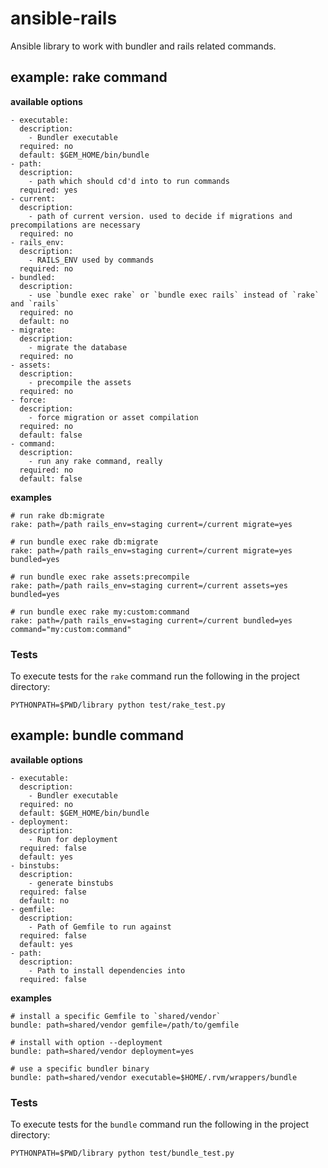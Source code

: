 # ansible-rails

Ansible library to work with bundler and rails related commands.

## example: rake command

**available options**

    - executable:
      description:
        - Bundler executable
      required: no
      default: $GEM_HOME/bin/bundle
    - path:
      description:
        - path which should cd'd into to run commands
      required: yes
    - current:
      description:
        - path of current version. used to decide if migrations and precompilations are necessary
      required: no
    - rails_env:
      description:
        - RAILS_ENV used by commands
      required: no
    - bundled:
      description:
        - use `bundle exec rake` or `bundle exec rails` instead of `rake` and `rails`
      required: no
      default: no
    - migrate:
      description:
        - migrate the database
      required: no
    - assets:
      description:
        - precompile the assets
      required: no
    - force:
      description:
        - force migration or asset compilation
      required: no
      default: false
    - command:
      description:
        - run any rake command, really
      required: no
      default: false

**examples**


    # run rake db:migrate
    rake: path=/path rails_env=staging current=/current migrate=yes

    # run bundle exec rake db:migrate
    rake: path=/path rails_env=staging current=/current migrate=yes bundled=yes

    # run bundle exec rake assets:precompile
    rake: path=/path rails_env=staging current=/current assets=yes bundled=yes

    # run bundle exec rake my:custom:command
    rake: path=/path rails_env=staging current=/current bundled=yes command="my:custom:command"

### Tests

To execute tests for the `rake` command run the following in the project directory:

    PYTHONPATH=$PWD/library python test/rake_test.py

## example: bundle command

**available options**

    - executable:
      description:
        - Bundler executable
      required: no
      default: $GEM_HOME/bin/bundle
    - deployment:
      description:
        - Run for deployment
      required: false
      default: yes
    - binstubs:
      description:
        - generate binstubs
      required: false
      default: no
    - gemfile:
      description:
        - Path of Gemfile to run against
      required: false
      default: yes
    - path:
      description:
        - Path to install dependencies into
      required: false

**examples**

    # install a specific Gemfile to `shared/vendor`
    bundle: path=shared/vendor gemfile=/path/to/gemfile

    # install with option --deployment
    bundle: path=shared/vendor deployment=yes

    # use a specific bundler binary
    bundle: path=shared/vendor executable=$HOME/.rvm/wrappers/bundle


### Tests

To execute tests for the `bundle` command run the following in the project directory:

    PYTHONPATH=$PWD/library python test/bundle_test.py